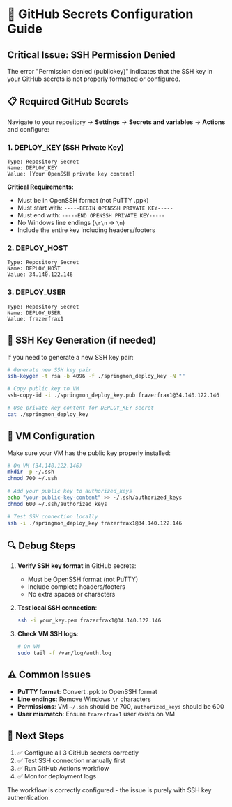 # 🔑 GitHub Secrets Configuration Guide

## Critical Issue: SSH Permission Denied

The error "Permission denied (publickey)" indicates that the SSH key in your GitHub secrets is not properly formatted or configured.

## 📋 Required GitHub Secrets

Navigate to your repository → **Settings** → **Secrets and variables** → **Actions** and configure:

### 1. DEPLOY_KEY (SSH Private Key)
```
Type: Repository Secret
Name: DEPLOY_KEY
Value: [Your OpenSSH private key content]
```

**Critical Requirements:**
- Must be in OpenSSH format (not PuTTY .ppk)
- Must start with: `-----BEGIN OPENSSH PRIVATE KEY-----`
- Must end with: `-----END OPENSSH PRIVATE KEY-----`
- No Windows line endings (`\r\n` → `\n`)
- Include the entire key including headers/footers

### 2. DEPLOY_HOST
```
Type: Repository Secret
Name: DEPLOY_HOST
Value: 34.140.122.146
```

### 3. DEPLOY_USER
```
Type: Repository Secret
Name: DEPLOY_USER
Value: frazerfrax1
```

## 🔧 SSH Key Generation (if needed)

If you need to generate a new SSH key pair:

```bash
# Generate new SSH key pair
ssh-keygen -t rsa -b 4096 -f ./springmon_deploy_key -N ""

# Copy public key to VM
ssh-copy-id -i ./springmon_deploy_key.pub frazerfrax1@34.140.122.146

# Use private key content for DEPLOY_KEY secret
cat ./springmon_deploy_key
```

## 🐧 VM Configuration

Make sure your VM has the public key properly installed:

```bash
# On VM (34.140.122.146)
mkdir -p ~/.ssh
chmod 700 ~/.ssh

# Add your public key to authorized_keys
echo "your-public-key-content" >> ~/.ssh/authorized_keys
chmod 600 ~/.ssh/authorized_keys

# Test SSH connection locally
ssh -i ./springmon_deploy_key frazerfrax1@34.140.122.146
```

## 🔍 Debug Steps

1. **Verify SSH key format** in GitHub secrets:
   - Must be OpenSSH format (not PuTTY)
   - Include complete headers/footers
   - No extra spaces or characters

2. **Test local SSH connection**:
   ```bash
   ssh -i your_key.pem frazerfrax1@34.140.122.146
   ```

3. **Check VM SSH logs**:
   ```bash
   # On VM
   sudo tail -f /var/log/auth.log
   ```

## ⚠️ Common Issues

- **PuTTY format**: Convert .ppk to OpenSSH format
- **Line endings**: Remove Windows `\r` characters
- **Permissions**: VM `~/.ssh` should be 700, `authorized_keys` should be 600
- **User mismatch**: Ensure `frazerfrax1` user exists on VM

## 🚀 Next Steps

1. ✅ Configure all 3 GitHub secrets correctly
2. ✅ Test SSH connection manually first
3. ✅ Run GitHub Actions workflow
4. ✅ Monitor deployment logs

The workflow is correctly configured - the issue is purely with SSH key authentication.
